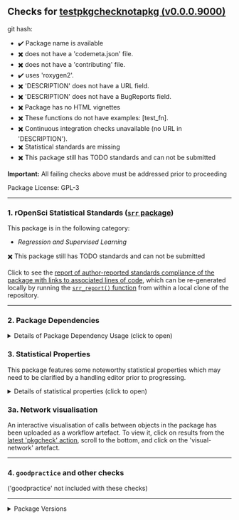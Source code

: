 ## Checks for [testpkgchecknotapkg (v0.0.0.9000)]()

git hash: [](/tree/)

- :heavy_check_mark: Package name is available
- :heavy_multiplication_x: does not have a 'codemeta.json' file.
- :heavy_multiplication_x: does not have a 'contributing' file.
- :heavy_check_mark: uses 'roxygen2'.
- :heavy_multiplication_x: 'DESCRIPTION' does not have a URL field.
- :heavy_multiplication_x: 'DESCRIPTION' does not have a BugReports field.
- :heavy_multiplication_x: Package has no HTML vignettes
- :heavy_multiplication_x: These functions do not have examples: [test_fn].
- :heavy_multiplication_x: Continuous integration checks unavailable (no URL in 'DESCRIPTION').
- :heavy_multiplication_x: Statistical standards are missing
- :heavy_multiplication_x: This package still has TODO standards and can not be submitted

**Important:** All failing checks above must be addressed prior to proceeding

Package License: GPL-3

---

### 1. rOpenSci Statistical Standards ([`srr` package](https://github.com/ropensci-review-tools/srr))

This package is in the following category:

- *Regression and Supervised Learning*

:heavy_multiplication_x: This package still has TODO standards and can not be submitted

Click to see the [report of author-reported standards compliance of the package with links to associated lines of code](report.html), which can be re-generated locally by running the [`srr_report()` function](https://docs.ropensci.org/srr/reference/srr_report.html) from within a local clone of the repository.

---


### 2. Package Dependencies

<details>
<summary>Details of Package Dependency Usage (click to open)</summary>
<p>

The table below tallies all function calls to all packages ('ncalls'), both internal (r-base + recommended, along with the pacakge itself), and external (imported and suggested packages). 'NA' values indicate packages to which no identified calls to R functions could be found. Note that these results are generated by an automated code-tagging system which may not be entirely accurate.

|type       |package  | ncalls|
|:----------|:--------|------:|
|imports    |Rcpp     |     NA|
|suggests   |testthat |     NA|
|linking_to |Rcpp     |     NA|

---


</p></details>

### 3. Statistical Properties

This package features some noteworthy statistical properties which may need to be clarified by a handling editor prior to progressing.

<details>
<summary>Details of statistical properties (click to open)</summary>
<p>

The package has:

- code in C++ (72% in 2 files) and R (28% in 4 files)
- 1 authors
- no  vignette
- no internal data file
- 1 imported package
- 1 exported function (median 3 lines of code)
- 2 non-exported functions in R (median 3 lines of code)
- 2 R functions (median 5 lines of code)

---

Statistical properties of package structure as distributional percentiles in relation to all current CRAN packages
The following terminology is used:

- `loc` = "Lines of Code"
- `fn` = "function"
- `exp`/`not_exp` = exported / not exported

All parameters are explained as tooltips in the locally-rendered HTML version of this report generated by [the `checks_to_markdown()` function](https://docs.ropensci.org/pkgcheck/reference/checks_to_markdown.html)


The final measure (`fn_call_network_size`) is the total number of calls between functions (in R), or more abstract relationships between code objects in other languages. Values are flagged as "noteworthy" when they lie in the upper or lower 5th percentile.

|measure                 | value| percentile|noteworthy |
|:-----------------------|-----:|----------:|:----------|
|files_R                 |     4|       28.3|           |
|files_src               |     2|       79.1|           |
|files_vignettes         |     0|        0.0|TRUE       |
|files_tests             |     2|       68.6|           |
|loc_R                   |    10|        0.8|TRUE       |
|loc_src                 |    26|        4.0|TRUE       |
|loc_tests               |     6|        4.7|TRUE       |
|num_vignettes           |     0|        0.0|TRUE       |
|n_fns_r                 |     3|        2.5|TRUE       |
|n_fns_r_exported        |     1|        0.0|TRUE       |
|n_fns_r_not_exported    |     2|        2.7|TRUE       |
|n_fns_src               |     2|        4.3|TRUE       |
|n_fns_per_file_r        |     1|        0.2|TRUE       |
|n_fns_per_file_src      |     1|        0.1|TRUE       |
|num_params_per_fn       |     0|        0.0|TRUE       |
|loc_per_fn_r            |     3|        1.1|TRUE       |
|loc_per_fn_r_exp        |     3|        1.5|TRUE       |
|loc_per_fn_r_not_exp    |     3|        1.5|TRUE       |
|loc_per_fn_src          |     5|        5.0|TRUE       |
|rel_whitespace_R        |    40|        4.3|TRUE       |
|rel_whitespace_src      |    27|        5.8|           |
|rel_whitespace_tests    |    17|        2.4|TRUE       |
|doclines_per_fn_exp     |     6|        0.8|TRUE       |
|doclines_per_fn_not_exp |     0|        0.0|TRUE       |
|fn_call_network_size    |     1|       11.4|           |

---

</p></details>


### 3a. Network visualisation

An interactive visualisation of calls between objects in the package has been uploaded as a workflow artefact. To view it, click on results from the [latest 'pkgcheck' action](network.html), scroll to the bottom, and click on the 'visual-network' artefact.

---

### 4. `goodpractice` and other checks

('goodpractice' not included with these checks)

---

<details>
<summary>Package Versions</summary>
<p>

|package  |version   |
|:--------|:---------|
|pkgstats |42    |
|pkgcheck |42    |
|srr      |42    |

</p>
</details>
